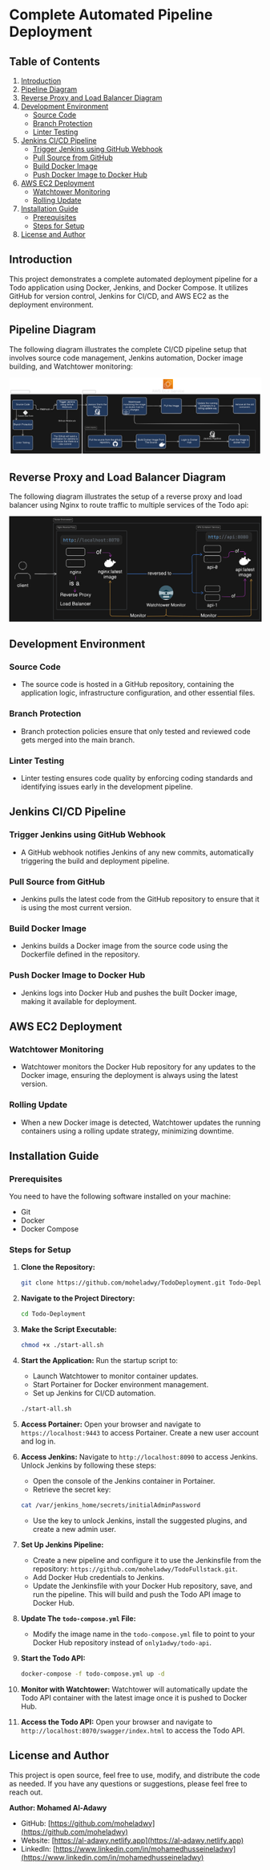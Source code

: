 # Complete Automated Pipeline Deployment

## Table of Contents

1. [Introduction](#introduction)
2. [Pipeline Diagram](#pipeline-diagram)
3. [Reverse Proxy and Load Balancer Diagram](#reverse-proxy-and-load-balancer-diagram)
4. [Development Environment](#development-environment)
    - [Source Code](#source-code)
    - [Branch Protection](#branch-protection)
    - [Linter Testing](#linter-testing)
5. [Jenkins CI/CD Pipeline](#jenkins-ci-cd-pipeline)
    - [Trigger Jenkins using GitHub Webhook](#trigger-jenkins-using-github-webhook)
    - [Pull Source from GitHub](#pull-source-from-github)
    - [Build Docker Image](#build-docker-image)
    - [Push Docker Image to Docker Hub](#push-docker-image-to-docker-hub)
6. [AWS EC2 Deployment](#aws-ec2-deployment)
    - [Watchtower Monitoring](#watchtower-monitoring)
    - [Rolling Update](#rolling-update)
7. [Installation Guide](#installation-guide)
    - [Prerequisites](#prerequisites)
    - [Steps for Setup](#steps-for-setup)
8. [License and Author](#license-and-author)

## Introduction

This project demonstrates a complete automated deployment pipeline for a Todo application using Docker, Jenkins, and Docker Compose. It utilizes GitHub for version control, Jenkins for CI/CD, and AWS EC2 as the deployment environment.

## Pipeline Diagram

The following diagram illustrates the complete CI/CD pipeline setup that involves source code management, Jenkins automation, Docker image building, and Watchtower monitoring:

![Complete Automated Pipeline Deployment](Diagram/complete-automated-pipeline-deployment.svg)

## Reverse Proxy and Load Balancer Diagram

The following diagram illustrates the setup of a reverse proxy and load balancer using Nginx to route traffic to multiple services of the Todo api:

![Reverse Proxy and Load Balancer](Diagram/reverse-proxy-and-load-balaner.svg)

## Development Environment

### Source Code

-   The source code is hosted in a GitHub repository, containing the application logic, infrastructure configuration, and other essential files.

### Branch Protection

-   Branch protection policies ensure that only tested and reviewed code gets merged into the main branch.

### Linter Testing

-   Linter testing ensures code quality by enforcing coding standards and identifying issues early in the development pipeline.

## Jenkins CI/CD Pipeline

### Trigger Jenkins using GitHub Webhook

-   A GitHub webhook notifies Jenkins of any new commits, automatically triggering the build and deployment pipeline.

### Pull Source from GitHub

-   Jenkins pulls the latest code from the GitHub repository to ensure that it is using the most current version.

### Build Docker Image

-   Jenkins builds a Docker image from the source code using the Dockerfile defined in the repository.

### Push Docker Image to Docker Hub

-   Jenkins logs into Docker Hub and pushes the built Docker image, making it available for deployment.

## AWS EC2 Deployment

### Watchtower Monitoring

-   Watchtower monitors the Docker Hub repository for any updates to the Docker image, ensuring the deployment is always using the latest version.

### Rolling Update

-   When a new Docker image is detected, Watchtower updates the running containers using a rolling update strategy, minimizing downtime.

## Installation Guide

### Prerequisites

You need to have the following software installed on your machine:

-   Git
-   Docker
-   Docker Compose

### Steps for Setup

1. **Clone the Repository:**

    ```bash
    git clone https://github.com/moheladwy/TodoDeployment.git Todo-Deployment
    ```

2. **Navigate to the Project Directory:**

    ```bash
    cd Todo-Deployment
    ```

3. **Make the Script Executable:**

    ```bash
    chmod +x ./start-all.sh
    ```

4. **Start the Application:**
   Run the startup script to:

    - Launch Watchtower to monitor container updates.
    - Start Portainer for Docker environment management.
    - Set up Jenkins for CI/CD automation.

    ```bash
    ./start-all.sh
    ```

5. **Access Portainer:**
   Open your browser and navigate to `https://localhost:9443` to access Portainer. Create a new user account and log in.

6. **Access Jenkins:**
   Navigate to `http://localhost:8090` to access Jenkins. Unlock Jenkins by following these steps:

    - Open the console of the Jenkins container in Portainer.
    - Retrieve the secret key:

    ```bash
    cat /var/jenkins_home/secrets/initialAdminPassword
    ```

    - Use the key to unlock Jenkins, install the suggested plugins, and create a new admin user.

7. **Set Up Jenkins Pipeline:**

    - Create a new pipeline and configure it to use the Jenkinsfile from the repository:
      `https://github.com/moheladwy/TodoFullstack.git`.
    - Add Docker Hub credentials to Jenkins.
    - Update the Jenkinsfile with your Docker Hub repository, save, and run the pipeline. This will build and push the Todo API image to Docker Hub.

8. **Update The `todo-compose.yml` File:**

    - Modify the image name in the `todo-compose.yml` file to point to your Docker Hub repository instead of `only1adwy/todo-api`.

9. **Start the Todo API:**

    ```bash
    docker-compose -f todo-compose.yml up -d
    ```

10. **Monitor with Watchtower:**
    Watchtower will automatically update the Todo API container with the latest image once it is pushed to Docker Hub.

11. **Access the Todo API:**
    Open your browser and navigate to `http://localhost:8070/swagger/index.html` to access the Todo API.

## License and Author

This project is open source, feel free to use, modify, and distribute the code as needed. If you have any questions or suggestions, please feel free to reach out.

**Author: Mohamed Al-Adawy**

-   GitHub: [https://github.com/moheladwy](https://github.com/moheladwy)
-   Website: [https://al-adawy.netlify.app](https://al-adawy.netlify.app)
-   LinkedIn: [https://www.linkedin.com/in/mohamedhusseineladwy](https://www.linkedin.com/in/mohamedhusseineladwy)
